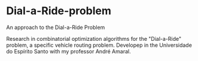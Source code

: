 # Dial-a-Ride-problem
An approach to the Dial-a-Ride Problem

Research in combinatorial optimization algorithms for the "Dial-a-Ride" problem, a specific vehicle routing problem. Developep in the Universidade do Espírito Santo with my professor André Amaral.
